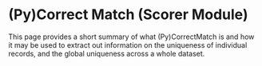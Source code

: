 # (Py)Correct Match (Scorer Module)

This page provides a short summary of what (Py)CorrectMatch is and how it may be used to extract out information on the uniqueness of individual records, and the global uniqueness across a whole dataset.
